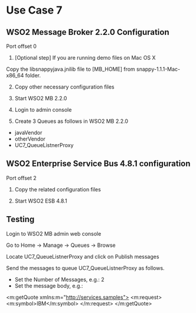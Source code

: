 Use Case 7 
==========

WSO2 Message Broker 2.2.0 Configuration
---------------------------------------

Port offset 0

1. [Optional step]
If you are running demo files on Mac OS X

Copy the libsnappyjava.jnilib file to [MB_HOME] from snappy-1.1.1-Mac-x86_64 folder.

2. Copy other necessary configuration files

3. Start WSO2 MB 2.2.0

4. Login to admin console

5. Create 3 Queues as follows in WSO2 MB 2.2.0
* javaVendor
* otherVendor
* UC7_QueueListnerProxy

WSO2 Enterprise Service Bus 4.8.1 configuration
-----------------------------------------------

Port offset 2

1. Copy the related configuration files

2. Start WSO2 ESB 4.8.1

Testing
-------

Login to WSO2 MB admin web console

Go to Home -> Manage -> Queues -> Browse

Locate UC7_QueueListnerProxy and click on Publish messages

Send the messages to queue UC7_QueueListnerProxy as follows.
* Set the Number of Messages, e.g.: 2
* Set the message body, e.g.:

<m:getQuote xmlns:m="http://services.samples">
    <m:request>
        <m:symbol>IBM</m:symbol>
    </m:request>
</m:getQuote>


